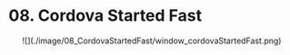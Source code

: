 # 08. Cordova Started Fast

<center>
![](./image/08_CordovaStartedFast/window_cordovaStartedFast.png)
</center>